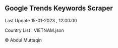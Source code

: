 

## Google Trends Keywords Scraper 
 
Last Update 15-01-2023 , 12:00:00

Country List :
VIETNAM.json



© Abdul Muttaqin 
